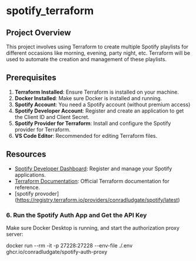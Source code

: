 # spotify_terraform
## Project Overview

This project involves using Terraform to create multiple Spotify playlists for different occasions like morning, evening, party night, etc. Terraform will be used to automate the creation and management of these playlists.

## Prerequisites

1. **Terraform Installed**: Ensure Terraform is installed on your machine.
2. **Docker Installed**: Make sure Docker is installed and running.
3. **Spotify Account**: You need a Spotify account (without premium access)
4. **Spotify Developer Account**: Register and create an application to get the Client ID and Client Secret.
5. **Spotify Provider for Terraform**: Install and configure the Spotify provider for Terraform.
6. **VS Code Editor**: Recommended for editing Terraform files.

## Resources

- [Spotify Developer Dashboard](https://developer.spotify.com/dashboard/applications): Register and manage your Spotify applications.
- [Terraform Documentation](https://www.terraform.io/docs): Official Terraform documentation for reference.
- [spotify provoder]  (https://registry.terraform.io/providers/conradludgate/spotify/latest)

### 6. Run the Spotify Auth App and Get the API Key

Make sure Docker Desktop is running, and start the authorization proxy server:

docker run --rm -it -p 27228:27228 --env-file ./.env ghcr.io/conradludgate/spotify-auth-proxy
